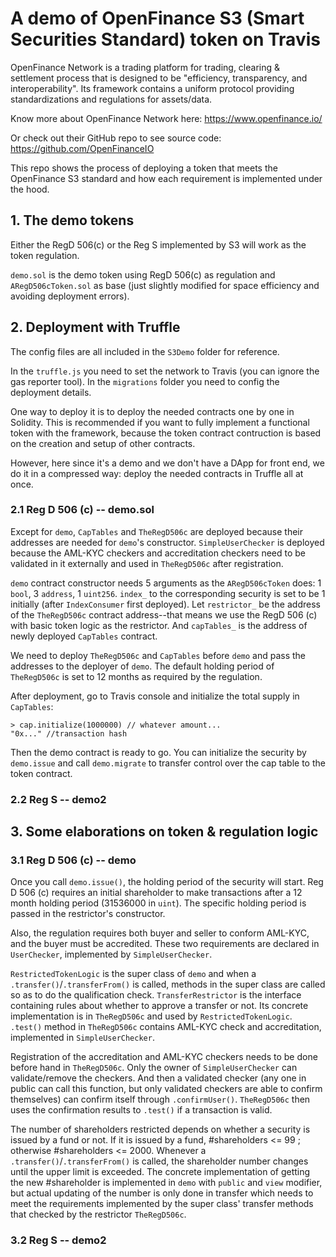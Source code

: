 # A demo of OpenFinance S3 (Smart Securities Standard) token on Travis

OpenFinance Network is a trading platform for trading, clearing & settlement process that is designed to be "efficiency, transparency, and interoperability". Its framework contains a uniform protocol providing standardizations and regulations for assets/data. 

Know more about OpenFinance Network here: <https://www.openfinance.io/>

Or check out their GitHub repo to see source code: <https://github.com/OpenFinanceIO>

This repo shows the process of deploying a token that meets the OpenFinance S3 standard and how each requirement is implemented under the hood.

## 1. The demo tokens

Either the RegD 506(c) or the Reg S implemented by S3 will work as the token regulation. 

`demo.sol` is the demo token using RegD 506(c) as regulation and `ARegD506cToken.sol` as base (just slightly modified for space efficiency and avoiding deployment errors).

## 2. Deployment with Truffle 

The config files are all included in the `S3Demo` folder for reference.

In the `truffle.js` you need to set the network to Travis (you can ignore the gas reporter tool). In the `migrations` folder you need to config the deployment details. 

One way to deploy it is to deploy the needed contracts one by one in Solidity. This is recommended if you want to fully implement a functional token with the framework, because the token contract contruction is based on the creation and setup of other contracts. 

However, here since it's a demo and we don't have a DApp for front end, we do it in a compressed way: deploy the needed contracts in Truffle all at once.

### 2.1  Reg D 506 (c) -- demo.sol

Except for `demo`, `CapTables` and `TheRegD506c` are deployed because their addresses are needed for `demo`'s constructor. `SimpleUserChecker` is deployed because the AML-KYC checkers and accreditation checkers need to be validated in it externally and used in `TheRegD506c` after registration.

`demo` contract constructor needs 5 arguments as the `ARegD506cToken` does: 1 `bool`, 3 `address`, 1 `uint256`. `index_` to the corresponding security is set to be 1 initially (after `IndexConsumer` first deployed). Let `restrictor_` be the address of the `TheRegD506c` contract address--that means we use the RegD 506 (c) with basic token logic as the restrictor. And `capTables_` is the address of newly deployed `CapTables` contract.

We need to deploy `TheRegD506c` and `CapTables` before `demo` and pass the addresses to the deployer of `demo`. The default holding period of `TheRegD506c` is set to 12 months as required by the regulation.

After deployment, go to Travis console and initialize the total supply in `CapTables`:

```
> cap.initialize(1000000) // whatever amount...
"0x..." //transaction hash
```
Then the demo contract is ready to go. You can initialize the security by `demo.issue` and call `demo.migrate` to transfer control over the cap table to the token contract.

### 2.2 Reg S -- demo2

## 3. Some elaborations on token & regulation logic

### 3.1 Reg D 506 (c) -- demo

Once you call `demo.issue()`, the holding period of the security will start. Reg D 506 (c) requires an initial shareholder to make transactions after a 12 month holding period (31536000 in `uint`). The specific holding period is passed in the restrictor's constructor.

Also, the regulation requires both buyer and seller to conform AML-KYC, and the buyer must be accredited. These two requirements are declared in `UserChecker`, implemented by `SimpleUserChecker`. 

`RestrictedTokenLogic` is the super class of `demo` and when a `.transfer()`/`.transferFrom()` is called, methods in the super class are called so as to do the qualification check. `TransferRestrictor` is the interface containing rules about whether to approve a transfer or not. Its concrete implementation is in `TheRegD506c` and used by `RestrictedTokenLogic`. `.test()` method in `TheRegD506c` contains AML-KYC check and accreditation, implemented in `SimpleUserChecker`.

Registration of the accreditation and AML-KYC checkers needs to be done before hand in `TheRegD506c`. Only the owner of `SimpleUserChecker` can validate/remove the checkers. And then a validated checker (any one in public can call this function, but only validated checkers are able to confirm themselves) can confirm itself through `.confirmUser()`. `TheRegD506c` then uses the confirmation results to `.test()` if a transaction is valid.

The number of shareholders restricted depends on whether a security is issued by a fund or not. If it is issued by a fund, #shareholders <= 99 ; otherwise #shareholders <= 2000. Whenever a `.transfer()`/`.transferFrom()` is called, the shareholder number changes until the upper limit is exceeded. The concrete implementation of getting the new #shareholder is implemented in `demo` with `public` and `view` modifier, but actual updating of the number is only done in transfer which needs to meet the requirements implemented by the super class' transfer methods that checked by the restrictor `TheRegD506c`.

### 3.2 Reg S -- demo2
